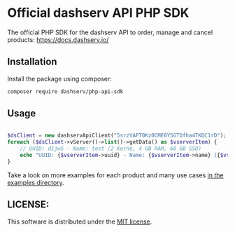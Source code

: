 # Official dashserv API PHP SDK

The official PHP SDK for the dashserv API to order, manage and cancel products: https://docs.dashserv.io/

## Installation

Install the package using composer:

```bash
composer require dashserv/php-api-sdk
```

## Usage

``` php

$dsClient = new dashservApiClient("5srzVAPT0Kz0CME0Y5GTOfha4TKDC1rD");
foreach ($dsClient->vServer()->list()->getData() as $vserverItem) {
    // UUID: dIjw5 - Name: test (2 Kerne, 4 GB RAM, 60 GB SSD)
    echo "UUID: {$vserverItem->uuid} - Name: {$vserverItem->name} ({$vserverItem->options->cores} Kerne, {$vserverItem->options->ram} GB RAM, {$vserverItem->options->disk} GB SSD)\n";
}
```

Take a look on more examples for each product and many use cases [in the examples directory](examples/).

## LICENSE:

This software is distributed under the [MIT license](https://github.com/dashserv/php-api-sdk/blob/master/LICENSE).